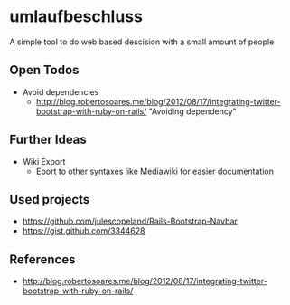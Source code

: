 umlaufbeschluss
===============

A simple tool to do web based descision with a small amount of people

Open Todos
----------
* Avoid dependencies
	* http://blog.robertosoares.me/blog/2012/08/17/integrating-twitter-bootstrap-with-ruby-on-rails/ "Avoiding dependency" 

Further Ideas
-------------
* Wiki Export
  * Eport to other syntaxes like Mediawiki for easier documentation

Used projects
-------------
* https://github.com/julescopeland/Rails-Bootstrap-Navbar
* https://gist.github.com/3344628

References
----------
* http://blog.robertosoares.me/blog/2012/08/17/integrating-twitter-bootstrap-with-ruby-on-rails/
